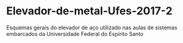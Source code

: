 # Elevador-de-metal-Ufes-2017-2
Esquemas gerais do elevador de aço utilizado nas aulas de sistemas embarcados da Universidade Federal do Espírito Santo
